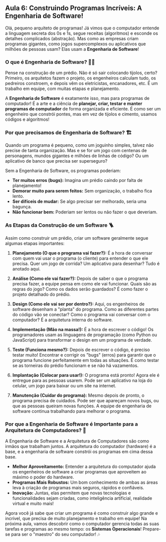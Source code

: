 ## Aula 6: Construindo Programas Incríveis: A Engenharia de Software!

Olá, pequeno arquiteto de programas! Já vimos que o computador entende a linguagem secreta dos 0s e 1s, segue receitas (algoritmos) e esconde os detalhes complicados (abstração). Mas como as empresas criam programas gigantes, como jogos supercomplexos ou aplicativos que milhões de pessoas usam? Elas usam a **Engenharia de Software**!

### O que é Engenharia de Software? 👷‍♀️

Pense na construção de um prédio. Não é só sair colocando tijolos, certo? Primeiro, os arquitetos fazem o projeto, os engenheiros calculam tudo, os pedreiros constroem, e depois vêm os eletricistas, encanadores, etc. É um trabalho em equipe, com muitas etapas e planejamento.

A **Engenharia de Software** é exatamente isso, mas para programas de computador! É a arte e a ciência de **planejar, criar, testar e manter programas de computador** de forma organizada e eficiente. É como ser um engenheiro que constrói pontes, mas em vez de tijolos e cimento, usamos códigos e algoritmos!

### Por que precisamos de Engenharia de Software? 🏗️

Quando um programa é pequeno, como um joguinho simples, talvez não precise de tanta organização. Mas e se for um jogo com centenas de personagens, mundos gigantes e milhões de linhas de código? Ou um aplicativo de banco que precisa ser superseguro?

Sem a Engenharia de Software, os programas poderiam:

*   **Ter muitos erros (bugs):** Imagina um prédio caindo por falta de planejamento!
*   **Demorar muito para serem feitos:** Sem organização, o trabalho fica lento.
*   **Ser difíceis de mudar:** Se algo precisar ser melhorado, seria uma bagunça.
*   **Não funcionar bem:** Poderiam ser lentos ou não fazer o que deveriam.

### As Etapas da Construção de um Software 🪜

Assim como construir um prédio, criar um software geralmente segue algumas etapas importantes:

1.  **Planejamento (O que o programa vai fazer?):** É a hora de conversar com quem vai usar o programa (o cliente) para entender o que ele precisa. Quer um jogo de corrida? Um aplicativo para desenhar? Tudo é anotado aqui.

2.  **Análise (Como ele vai fazer?):** Depois de saber o que o programa precisa fazer, a equipe pensa em como ele vai funcionar. Quais são as regras do jogo? Como os dados serão guardados? É como fazer o projeto detalhado do prédio.

3.  **Design (Como ele vai ser por dentro?):** Aqui, os engenheiros de software desenham a "planta" do programa. Como as diferentes partes do código vão se conectar? Como o programa vai conversar com o computador? É a arquitetura interna do software.

4.  **Implementação (Mão na massa!):** É a hora de escrever o código! Os programadores usam as linguagens de programação (como Python ou JavaScript) para transformar o design em um programa de verdade.

5.  **Teste (Funciona mesmo?):** Depois de escrever o código, é preciso testar muito! Encontrar e corrigir os "bugs" (erros) para garantir que o programa funcione perfeitamente em todas as situações. É como testar se as torneiras do prédio funcionam e se não há vazamentos.

6.  **Implantação (Colocar para usar!):** O programa está pronto! Agora ele é entregue para as pessoas usarem. Pode ser um aplicativo na loja do celular, um jogo para baixar ou um site na internet.

7.  **Manutenção (Cuidar do programa):** Mesmo depois de pronto, o programa precisa de cuidados. Pode ser que apareçam novos bugs, ou que as pessoas queiram novas funções. A equipe de engenharia de software continua trabalhando para melhorar o programa.

### Por que a Engenharia de Software é Importante para a Arquitetura de Computadores? 🧠

A Engenharia de Software e a Arquitetura de Computadores são como irmãos que trabalham juntos. A arquitetura do computador (hardware) é a base, e a engenharia de software constrói os programas em cima dessa base.

*   **Melhor Aproveitamento:** Entender a arquitetura do computador ajuda os engenheiros de software a criar programas que aproveitem ao máximo o poder do hardware.
*   **Programas Mais Robustos:** Um bom conhecimento de ambas as áreas leva à criação de programas mais seguros, rápidos e confiáveis.
*   **Inovação:** Juntas, elas permitem que novas tecnologias e funcionalidades sejam criadas, como inteligência artificial, realidade virtual e muito mais!

Agora você já sabe que criar um programa é como construir algo grande e incrível, que precisa de muito planejamento e trabalho em equipe! Na próxima aula, vamos descobrir como o computador gerencia todas as suas tarefas e programas ao mesmo tempo: os **Sistemas Operacionais**! Prepare-se para ser o "maestro" do seu computador! 🎶

